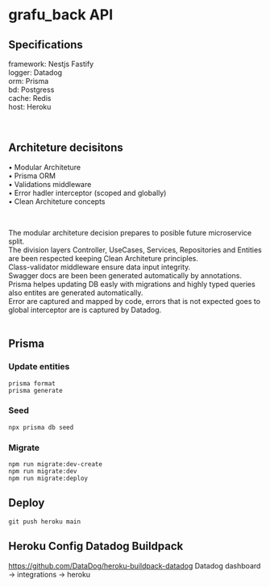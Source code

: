 # grafu_back API

## Specifications 
framework: Nestjs Fastify <br>
logger: Datadog <br>
orm: Prisma <br>
bd: Postgress <br>
cache: Redis <br>
host: Heroku <br>

<br>

## Architeture decisitons
• Modular Architeture <br>
• Prisma ORM <br>
• Validations middleware <br>
• Error hadler interceptor (scoped and globally) <br>
• Clean Architeture concepts <br>

<br>

The modular architeture decision prepares to posible future microservice split. <br>
The division layers Controller, UseCases, Services, Repositories and Entities are been respected keeping Clean Architeture principles. <br>
Class-validator middleware ensure data input integrity. <br>
Swagger docs are been been generated automatically by annotations. <br>
Prisma helpes updating DB easly with migrations and highly typed queries also entites are generated automatically. <br>
Error are captured and mapped by code, errors that is not expected goes to global interceptor are is captured by Datadog. <br>
<br>

## Prisma

### Update entities
```
prisma format
prisma generate
```

### Seed
```
npx prisma db seed
```

### Migrate
```
npm run migrate:dev-create
npm run migrate:dev
npm run migrate:deploy
```

## Deploy
```
git push heroku main
```

## Heroku Config Datadog Buildpack
https://github.com/DataDog/heroku-buildpack-datadog
Datadog dashboard -> integrations -> heroku
